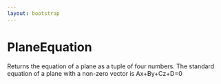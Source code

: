 ```yaml
---
layout: bootstrap
---
```


# PlaneEquation

Returns the equation of a plane as a tuple of four numbers. The standard
        equation of a plane with a non-zero vector is Ax+By+Cz+D=0
        


